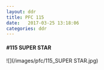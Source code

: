 ```yaml
---
layout: ddr
title: PFC 115
date:   2017-03-25 13:18:06
categories: ddr
---
```


#### **#115** SUPER STAR
![](/images/pfc/115_SUPER STAR.jpg)
